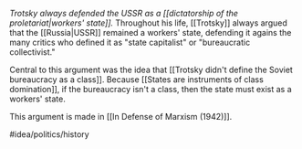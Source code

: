 *Trotsky always defended the USSR as a [[dictatorship of the proletariat|workers' state]].* Throughout his life, [[Trotsky]] always argued that the [[Russia|USSR]] remained a workers' state, defending it agains the many critics who defined it as "state capitalist" or "bureaucratic collectivist."

Central to this argument was the idea that [[Trotsky didn't define the Soviet bureaucracy as a class]]. Because [[States are instruments of class domination]], if the bureaucracy isn't a class, then the state must exist as a workers' state. 

This argument is made in [[In Defense of Marxism (1942)]]. 

#idea/politics/history 